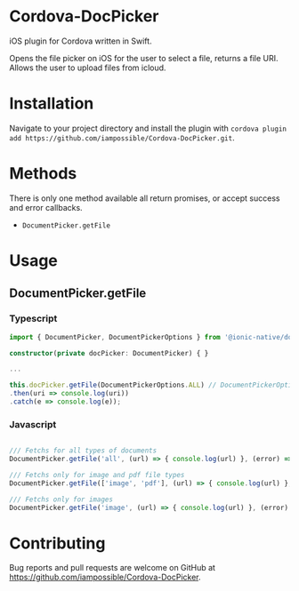 # Cordova-DocPicker
iOS plugin for Cordova written in Swift.

Opens the file picker on iOS for the user to select a file, returns a file URI.
Allows the user to upload files from icloud.

# Installation
Navigate to your project directory and install the plugin with `cordova plugin add https://github.com/iampossible/Cordova-DocPicker.git`.

# Methods
There is only one method available all return promises, or accept success and error callbacks.

- `DocumentPicker.getFile`


# Usage

## DocumentPicker.getFile

### Typescript

```typescript
import { DocumentPicker, DocumentPickerOptions } from '@ionic-native/document-picker';

constructor(private docPicker: DocumentPicker) { }

...

this.docPicker.getFile(DocumentPickerOptions.ALL) // DocumentPickerOptions.IMAGE and DocumentPickerOptions.PDF are also available
.then(uri => console.log(uri))
.catch(e => console.log(e));

```

### Javascript

```javascript 

/// Fetchs for all types of documents
DocumentPicker.getFile('all', (url) => { console.log(url) }, (error) => { console.log(error) }

/// Fetchs only for image and pdf file types
DocumentPicker.getFile(['image', 'pdf'], (url) => { console.log(url) }, (error) => { console.log(error) }

/// Fetchs only for images
DocumentPicker.getFile('image', (url) => { console.log(url) }, (error) => { console.log(error) }

```

# Contributing

Bug reports and pull requests are welcome on GitHub at https://github.com/iampossible/Cordova-DocPicker.